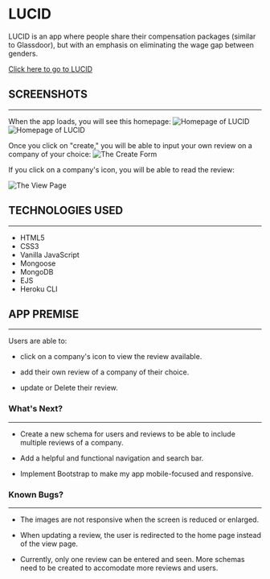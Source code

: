 # LUCID

 LUCID is an app where people share their compensation packages (similar to Glassdoor), but with an emphasis on eliminating the wage gap between genders.

[Click here to go to LUCID]( https://lvcid.herokuapp.com/)

## SCREENSHOTS
---
When the app loads, you will see this homepage: 
![Homepage of LUCID](https://i.imgur.com/fBKTthl.png)
![Homepage of LUCID](https://i.imgur.com/niOrBc6.png)


Once you click on "create," you will be able to input your own review on a company of your choice: 
![The Create Form](https://i.imgur.com/5uJbG8a.png)

If you click on a company's icon, you will be able to read the review:

![The View Page](https://i.imgur.com/20N6JfE.png)

## TECHNOLOGIES USED
---
- HTML5
- CSS3
- Vanilla JavaScript
- Mongoose
- MongoDB
- EJS
- Heroku CLI

## APP PREMISE
---------------

Users are able to:
- click on a company's icon to view the review available. 

- add their own review of a company of their choice. 

- update or Delete their review.

### What's Next?
---------------
- Create a new schema for users and reviews to be able to include multiple reviews of a company.

- Add a helpful and functional navigation and search bar.

- Implement Bootstrap to make my app mobile-focused and responsive.

### Known Bugs?
---------------
- The images are not responsive when the screen is reduced or enlarged.

- When updating a review, the user is redirected to the home page instead of the view page. 

- Currently, only one review can be entered and seen. More schemas need to be created to accomodate more reviews and users.